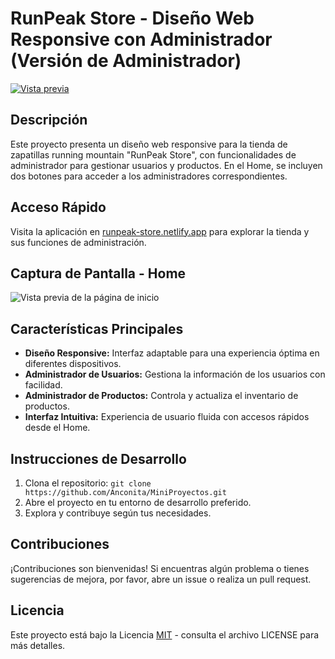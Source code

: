 # RunPeak Store - Diseño Web Responsive con Administrador (Versión de Administrador)

[![Vista previa](https://github.com/Anconita/MiniProyectos/assets/99112245/b6606055-5c62-49f6-a626-0b84f630c211)](https://runpeak-store.netlify.app/)

## Descripción

Este proyecto presenta un diseño web responsive para la tienda de zapatillas running mountain "RunPeak Store", con funcionalidades de administrador para gestionar usuarios y productos. En el Home, se incluyen dos botones para acceder a los administradores correspondientes.

## Acceso Rápido

Visita la aplicación en [runpeak-store.netlify.app](https://runpeak-store.netlify.app/) para explorar la tienda y sus funciones de administración.

## Captura de Pantalla - Home

![Vista previa de la página de inicio](https://github.com/Anconita/MiniProyectos/assets/99112245/b6606055-5c62-49f6-a626-0b84f630c211)

## Características Principales

- **Diseño Responsive:** Interfaz adaptable para una experiencia óptima en diferentes dispositivos.
- **Administrador de Usuarios:** Gestiona la información de los usuarios con facilidad.
- **Administrador de Productos:** Controla y actualiza el inventario de productos.
- **Interfaz Intuitiva:** Experiencia de usuario fluida con accesos rápidos desde el Home.

## Instrucciones de Desarrollo

1. Clona el repositorio: `git clone https://github.com/Anconita/MiniProyectos.git`
2. Abre el proyecto en tu entorno de desarrollo preferido.
3. Explora y contribuye según tus necesidades.

## Contribuciones

¡Contribuciones son bienvenidas! Si encuentras algún problema o tienes sugerencias de mejora, por favor, abre un issue o realiza un pull request.

## Licencia

Este proyecto está bajo la Licencia [MIT](LICENSE) - consulta el archivo LICENSE para más detalles.

